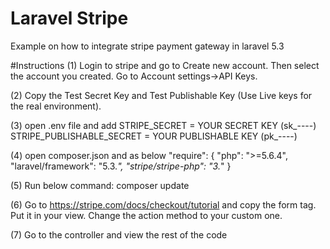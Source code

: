 # Laravel Stripe
Example on how to integrate stripe payment gateway in laravel 5.3 

#Instructions
(1) Login to stripe and go to Create new account. Then select the account you created. Go to Account settings->API Keys.

(2) Copy the Test Secret Key and Test Publishable Key (Use Live keys for the real environment).

(3) open .env file and add
	STRIPE_SECRET             = YOUR SECRET KEY (sk_----)
	STRIPE_PUBLISHABLE_SECRET = YOUR PUBLISHABLE KEY (pk_----)

(4) open composer.json and as below
	"require": 
	{
        "php": ">=5.6.4",
        "laravel/framework": "5.3.*",
        "stripe/stripe-php": "3.*"
    	}

(5) Run below command:
	composer update

(6) Go to https://stripe.com/docs/checkout/tutorial and copy the form tag. Put it in your view. 
    Change the action method to your custom one.

(7) Go to the controller and view the rest of the code